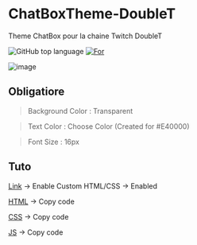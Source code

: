 # ChatBoxTheme-DoubleT
Theme ChatBox pour la chaine Twitch DoubleT

![GitHub top language](https://img.shields.io/github/languages/top/TheMaxium69/ChatBoxTheme-DoubleT)
[![For](https://img.shields.io/badge/For-DoubleT-red)](https://twitch.tv/doublet_creator)

![image](https://user-images.githubusercontent.com/63310746/209691211-d2b0d5fc-af7a-4f0f-bdba-a506a38d9243.png)


## Obligatiore

> Background Color : Transparent

> Text Color : Choose Color (Created for #E40000)

> Font Size : 16px
 
 
## Tuto
 
[Link](https://streamlabs.com/dashboard#/chatbox) -> Enable Custom HTML/CSS -> Enabled

[HTML](https://raw.githubusercontent.com/TheMaxium69/ChatBoxTheme-AuroreTVv/v2/import/chatbox.html) -> Copy code

[CSS](https://raw.githubusercontent.com/TheMaxium69/ChatBoxTheme-AuroreTVv/v2/import/chatbox.css) -> Copy code

[JS](https://raw.githubusercontent.com/TheMaxium69/ChatBoxTheme-AuroreTVv/v2/import/chatbox.js) -> Copy code
